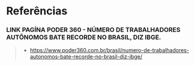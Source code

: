 # Referências

### LINK PAGÍNA PODER 360 - NÚMERO DE TRABALHADORES AUTÔNOMOS BATE RECORDE NO BRASIL, DIZ IBGE.
>
> - https://www.poder360.com.br/brasil/numero-de-trabalhadores-autonomos-bate-recorde-no-brasil-diz-ibge/
>
